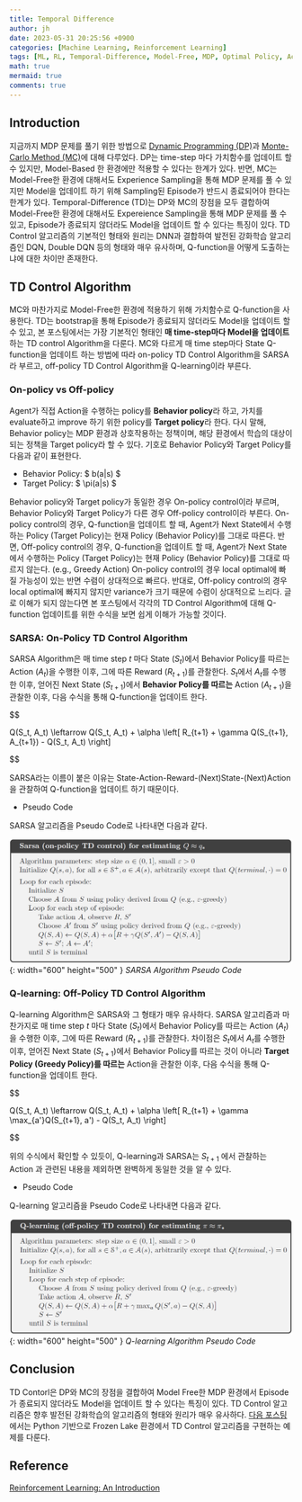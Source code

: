 ```yaml
---
title: Temporal Difference
author: jh
date: 2023-05-31 20:25:56 +0900
categories: [Machine Learning, Reinforcement Learning]
tags: [ML, RL, Temporal-Difference, Model-Free, MDP, Optimal Policy, Action-Value Function, Q-function, Bellman Equation, On-policy, Off-policy]
math: true
mermaid: true
comments: true
---
```


## Introduction

지금까지 MDP 문제를 풀기 위한 방법으로 [Dynamic Programming (DP)](https://friendlyvillain.github.io/posts/dynamic-programming/)과 [Monte-Carlo Method (MC)](https://friendlyvillain.github.io/posts/monte-carlo-method/)에 대해 다루었다. 
DP는 time-step 마다 가치함수를 업데이트 할 수 있지만, Model-Based 한 환경에만 적용할 수 있다는 한계가 있다. 
반면, MC는 Model-Free한 환경에 대해서도 Experience Sampling을 통해 MDP 문제를 풀 수 있지만 Model을 업데이트 하기 위해 Sampling된 Episode가 반드시 종료되어야 한다는 한계가 있다. 
Temporal-Difference (TD)는 DP와 MC의 장점을 모두 결합하여 Model-Free한 환경에 대해서도 Expereience Sampling을 통해 MDP 문제를 풀 수 있고, Episode가 종료되지 않더라도 Model을 업데이트 할 수 있다는 특징이 있다. 
TD Control 알고리즘의 기본적인 형태와 원리는 DNN과 결합하여 발전된 강화학습 알고리즘인 DQN, Double DQN 등의 형태와 매우 유사하며, Q-function을 어떻게 도출하는냐에 대한 차이만 존재한다. 


## TD Control Algorithm

MC와 마찬가지로 Model-Free한 환경에 적용하기 위해 가치함수로 Q-function을 사용한다. 
TD는 bootstrap을 통해 Episode가 종료되지 않더라도 Model을 업데이트 할 수 있고, 본 포스팅에서는 가장 기본적인 형태인 **매 time-step마다 Model을 업데이트** 하는 TD control Algorithm을 다룬다. 
MC와 다르게 매 time step마다 State
Q-function을 업데이트 하는 방법에 따라 on-policy TD Control Algorithm을 SARSA라 부르고, off-policy TD Control Algorithm을 Q-learning이라 부른다. 

### On-policy vs Off-policy
Agent가 직접 Action을 수행하는 policy를 **Behavior policy**라 하고, 가치를 evaluate하고 improve 하기 위한 policy를 **Target policy**라 한다.
다시 말해, Behavior policy는 MDP 환경과 상호작용하는 정책이며, 해당 환경에서 학습의 대상이 되는 정책을 Target policy라 할 수 있다.
기호로 Behavior Policy와 Target Policy를 다음과 같이 표현한다. 

- Behavior Policy: $ b(a\|s) $
- Target Policy: $ \pi(a\|s) $

Behavior policy와 Target policy가 동일한 경우 On-policy control이라 부르며, Behavior Policy와 Target Policy가 다른 경우 Off-policy control이라 부른다. 
On-policy control의 경우, Q-function을 업데이트 할 때, Agent가 Next State에서 수행하는 Policy (Target Policy)는 현재 Policy (Behavior Policy)를 그대로 따른다.
반면, Off-policy control의 경우, Q-function을 업데이트 할 때, Agent가 Next State에서 수행하는 Policy (Target Policy)는 현재 Policy (Behavior Policy)를 그대로 따르지 않는다. (e.g., Greedy Action)
On-policy control의 경우 local optimal에 빠질 가능성이 있는 반면 수렴이 상대적으로 빠르다.
반대로, Off-policy control의 경우 local optimal에 빠지지 않지만 variance가 크기 때문에 수렴이 상대적으로 느리다.
글로 이해가 되지 않는다면 본 포스팅에서 각각의 TD Control Algorithm에 대해 Q-function 업데이트를 위한 수식을 보면 쉽게 이해가 가능할 것이다.

### SARSA: On-Policy TD Control Algorithm

SARSA Algorithm은 매 time step $t$ 마다 State ($S_t$)에서 Behavior Policy를 따르는 Action ($A_t$)을 수행한 이후, 그에 따른 Reward ($R_{t+1}$)를 관찰한다.
$S_t$에서 $A_t$를 수행한 이후, 얻어진 Next State ($S_{t+1}$)에서 **Behavior Policy를 따르는** Action ($A_{t+1}$)을 관찰한 이후, 다음 수식을 통해 Q-function을 업데이트 한다. 

$$

Q(S_t, A_t) \leftarrow Q(S_t, A_t) + \alpha \left[ R_{t+1} + \gamma Q(S_{t+1}, A_{t+1}) - Q(S_t, A_t) \right]

$$

SARSA라는 이름이 붙은 이유는 State-Action-Reward-(Next)State-(Next)Action 을 관찰하여 Q-function을 업데이트 하기 때문이다. 
 
 - Pseudo Code

 SARSA 알고리즘을 Pseudo Code로 나타내면 다음과 같다. 

![sarsa-algorithm](/assets/img/posts/td/sarsa_algo.png){: width="600" height="500" }
_SARSA Algorithm Pseudo Code_

### Q-learning: Off-Policy TD Control Algorithm

Q-learning Algorithm은 SARSA와 그 형태가 매우 유사하다. 
SARSA 알고리즘과 마찬가지로 매 time step $t$ 마다 State ($S_t$)에서 Behavior Policy를 따르는 Action ($A_t$)을 수행한 이후, 그에 따른 Reward ($R_{t+1}$)를 관찰한다.
차이점은 $S_t$에서 $A_t$를 수행한 이후, 얻어진 Next State ($S_{t+1}$)에서 Behavior Policy를 따르는 것이 아니라 **Target Policy (Greedy Policy)를 따르는** Action을 관찰한 이후, 다음 수식을 통해 Q-function을 업데이트 한다.

$$

Q(S_t, A_t) \leftarrow Q(S_t, A_t) + \alpha \left[ R_{t+1} + \gamma \max_{a'}Q(S_{t+1}, a') - Q(S_t, A_t) \right]

$$

위의 수식에서 확인할 수 있듯이, Q-learning과 SARSA는 $S_{t+1}$ 에서 관찰하는 Action 과 관련된 내용을 제외하면 완벽하게 동일한 것을 알 수 있다. 

 - Pseudo Code

 Q-learning 알고리즘을 Pseudo Code로 나타내면 다음과 같다. 

![q-learning-algorithm](/assets/img/posts/td/q_learning_algo.png){: width="600" height="500" }
_Q-learning Algorithm Pseudo Code_


## Conclusion
TD Contorl은 DP와 MC의 장점을 결합하여 Model Free한 MDP 환경에서 Episode가 종료되지 않더라도 Model을 업데이트 할 수 있다는 특징이 있다. 
TD Control 알고리즘은 향후 발전된 강화학습의 알고리즘의 형태와 원리가 매우 유사하다.
[다음 포스팅](#)에서는 Python 기반으로 Frozen Lake 환경에서 TD Control 알고리즘을 구현하는 예제를 다룬다.


## Reference
[Reinforcement Learning: An Introduction](http://incompleteideas.net/book/the-book.html)
